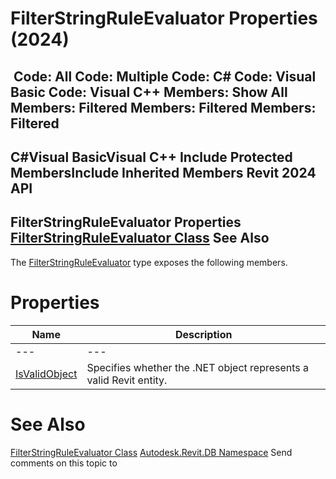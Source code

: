 # FilterStringRuleEvaluator Properties (2024)

﻿
 Code: All Code: Multiple Code: C# Code: Visual Basic Code: Visual C++  Members: Show All Members: Filtered Members: Filtered Members: Filtered   
---  
C#Visual BasicVisual C++
Include Protected MembersInclude Inherited Members
Revit 2024 API  
---  
FilterStringRuleEvaluator Properties  
[FilterStringRuleEvaluator Class](ba8dad25-3f85-1fbb-a164-323c3750018c.md "FilterStringRuleEvaluator Class") See Also  
---  
The [FilterStringRuleEvaluator](ba8dad25-3f85-1fbb-a164-323c3750018c.md "FilterStringRuleEvaluator Class") type exposes the following members.
# Properties
| Name | Description |
| --- | --- |
| --- | --- | --- |
| [IsValidObject](2681c5c1-e859-f664-316a-e3d9d3e6d6b1.md "IsValidObject Property") | Specifies whether the .NET object represents a valid Revit entity. |

# See Also
[FilterStringRuleEvaluator Class](ba8dad25-3f85-1fbb-a164-323c3750018c.md "FilterStringRuleEvaluator Class")
[Autodesk.Revit.DB Namespace](87546ba7-461b-c646-cbb1-2cb8f5bff8b2.md "Autodesk.Revit.DB Namespace")
Send comments on this topic to 